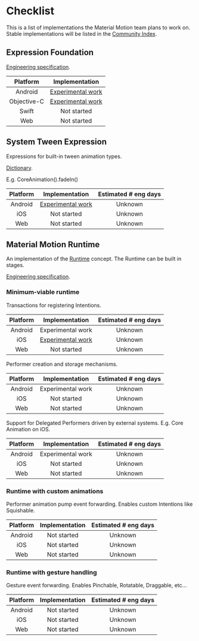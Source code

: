# Checklist

This is a list of implementations the Material Motion team plans to work on. Stable implementations will be listed in the [Community Index](https://material-motion.gitbooks.io/material-motion-starmap/content/community_index/).

## Expression Foundation

[Engineering specification](https://material-motion.gitbooks.io/material-motion-starmap/content/specifications/expressions.html).

| Platform | Implementation |
|:--------:|:--------------:|
| Android  | [Experimental work](https://github.com/material-motion/material-motion-expression-android) |
| Objective-C | [Experimental work](https://github.com/material-motion/material-motion-experiments-objc/tree/develop/expressions/ExpressionsCatalog/ExpressionsCatalog) |
| Swift    | Not started |
| Web      | Not started |

## System Tween Expression

Expressions for built-in tween animation types.

[Dictionary](https://material-motion.gitbooks.io/material-motion-starmap/content/material_motion/dictionary.html).

E.g. CoreAnimation().fadeIn()

| Platform | Implementation | Estimated # eng days |
|:--------:|:--------------:|:--------------------:|
| Android  | [Experimental work](https://github.com/material-motion/material-motion-expression-tween-android) | Unknown |
| iOS      | Not started | Unknown |
| Web      | Not started | Unknown |

## Material Motion Runtime

An implementation of the [Runtime](https://material-motion.gitbooks.io/material-motion-starmap/content/specifications/runtime/) concept. The Runtime can be built in stages.

[Engineering specification](https://material-motion.gitbooks.io/material-motion-starmap/content/specifications/runtime/).

### Minimum-viable runtime

Transactions for registering Intentions.

| Platform | Implementation | Estimated # eng days |
|:--------:|:--------------:|:--------------------:|
| Android  | Experimental work | Unknown |
| iOS      | [Experimental work](https://github.com/material-motion/material-motion-experiments-objc/tree/develop/runtime/RuntimeCatalog/RuntimeCatalog) | Unknown |
| Web      | Not started | Unknown |

Performer creation and storage mechanisms.

| Platform | Implementation | Estimated # eng days |
|:--------:|:--------------:|:--------------------:|
| Android  | Experimental work | Unknown |
| iOS      | Not started | Unknown |
| Web      | Not started | Unknown |

Support for Delegated Performers driven by external systems. E.g. Core Animation on iOS.

| Platform | Implementation | Estimated # eng days |
|:--------:|:--------------:|:--------------------:|
| Android  | Experimental work | Unknown |
| iOS      | Not started | Unknown |
| Web      | Not started | Unknown |

### Runtime with custom animations

Performer animation pump event forwarding. Enables custom Intentions like Squishable.

| Platform | Implementation | Estimated # eng days |
|:--------:|:--------------:|:--------------------:|
| Android  | Not started | Unknown |
| iOS      | Not started | Unknown |
| Web      | Not started | Unknown |

### Runtime with gesture handling

Gesture event forwarding. Enables Pinchable, Rotatable, Draggable, etc...

| Platform | Implementation | Estimated # eng days |
|:--------:|:--------------:|:--------------------:|
| Android  | Not started | Unknown |
| iOS      | Not started | Unknown |
| Web      | Not started | Unknown |
